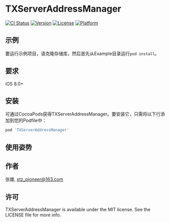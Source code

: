 # TXServerAddressManager

[![CI Status](https://img.shields.io/travis/张雄/TXServerAddressManager.svg?style=flat)](https://travis-ci.org/张雄/TXServerAddressManager)
[![Version](https://img.shields.io/cocoapods/v/TXServerAddressManager.svg?style=flat)](https://cocoapods.org/pods/TXServerAddressManager)
[![License](https://img.shields.io/cocoapods/l/TXServerAddressManager.svg?style=flat)](https://cocoapods.org/pods/TXServerAddressManager)
[![Platform](https://img.shields.io/cocoapods/p/TXServerAddressManager.svg?style=flat)](https://cocoapods.org/pods/TXServerAddressManager)

## 示例

要运行示例项目，请克隆存储库，然后首先从Example目录运行`pod install`。

## 要求
iOS 8.0+
## 安装

可通过CocoaPods获得TXServerAddressManager。要安装它，只需将以下行添加到您的Podfile中：

```ruby
pod 'TXServerAddressManager'
```
## 使用姿势

## 作者

张雄, xtz_pioneer@163.com

## 许可

TXServerAddressManager is available under the MIT license. See the LICENSE file for more info.
